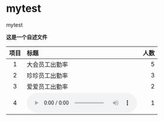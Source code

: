 # mytest
mytest

**这是一个自述文件**

| 项目 | 标题  | 人数 |
| :--:| :------- | --: |
| 1 | 大会员工出勤率  | 5 |
| 2 | 珍珍员工出勤率  | 3 |
| 3 | 爱爱员工出勤率  | 2 |
| 4 | <audio controls height="10" width="10">  <source src="./assets/voices/a.wav" type="audio/mpeg">    <embed height="10" width="10" src="./assets/voices/a.wav"></audio> | 1 |
